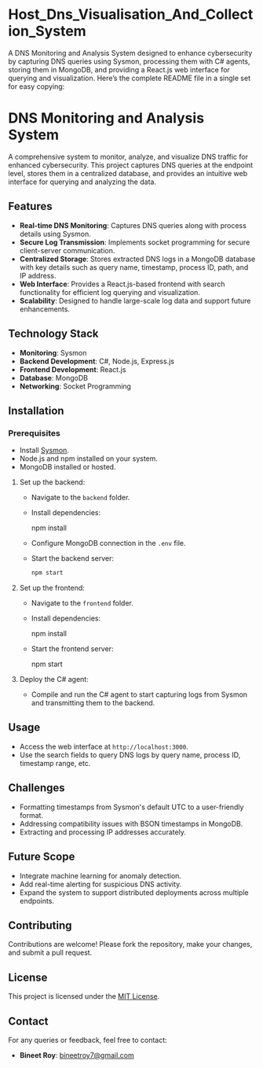 # Host_Dns_Visualisation_And_Collection_System
A DNS Monitoring and Analysis System designed to enhance cybersecurity by capturing DNS queries using Sysmon, processing them with C# agents, storing them in MongoDB, and providing a React.js web interface for querying and visualization.
Here’s the complete README file in a single set for easy copying:  


# DNS Monitoring and Analysis System  

A comprehensive system to monitor, analyze, and visualize DNS traffic for enhanced cybersecurity. This project captures DNS queries at the endpoint level, stores them in a centralized database, and provides an intuitive web interface for querying and analyzing the data.  

## Features  
- **Real-time DNS Monitoring**: Captures DNS queries along with process details using Sysmon.  
- **Secure Log Transmission**: Implements socket programming for secure client-server communication.  
- **Centralized Storage**: Stores extracted DNS logs in a MongoDB database with key details such as query name, timestamp, process ID, path, and IP address.  
- **Web Interface**: Provides a React.js-based frontend with search functionality for efficient log querying and visualization.  
- **Scalability**: Designed to handle large-scale log data and support future enhancements.  

## Technology Stack  
- **Monitoring**: Sysmon  
- **Backend Development**: C#, Node.js, Express.js  
- **Frontend Development**: React.js  
- **Database**: MongoDB  
- **Networking**: Socket Programming  

## Installation  
### Prerequisites  
- Install [Sysmon](https://docs.microsoft.com/en-us/sysinternals/downloads/sysmon).  
- Node.js and npm installed on your system.  
- MongoDB installed or hosted.  


   
1. Set up the backend:  
   - Navigate to the `backend` folder.  
   - Install dependencies:  
     
     npm install
       
   - Configure MongoDB connection in the `.env` file.  
   - Start the backend server:  
     ```bash
     npm start
     ```  
2. Set up the frontend:  
   - Navigate to the `frontend` folder.  
   - Install dependencies:  
     
     npm install
       
   - Start the frontend server:  

     npm start
     

3. Deploy the C# agent:  
   - Compile and run the C# agent to start capturing logs from Sysmon and transmitting them to the backend.  

## Usage  
- Access the web interface at `http://localhost:3000`.  
- Use the search fields to query DNS logs by query name, process ID, timestamp range, etc.  

## Challenges  
- Formatting timestamps from Sysmon's default UTC to a user-friendly format.  
- Addressing compatibility issues with BSON timestamps in MongoDB.  
- Extracting and processing IP addresses accurately.  

## Future Scope  
- Integrate machine learning for anomaly detection.  
- Add real-time alerting for suspicious DNS activity.  
- Expand the system to support distributed deployments across multiple endpoints.  

## Contributing  
Contributions are welcome! Please fork the repository, make your changes, and submit a pull request.  

## License  
This project is licensed under the [MIT License](LICENSE).  

## Contact  
For any queries or feedback, feel free to contact:  
- **Bineet Roy**: [bineetroy7@gmail.com](mailto:bineetroy7@gmail.com)  
```
